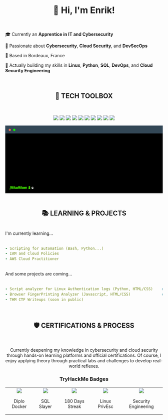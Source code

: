 <!-- Intro part -->

<h1 align="center"> 👋 Hi, I'm Enrik! </h1><br>

🎓 Currently an **Apprentice in IT and Cybersecurity**  

🔐 Passionate about **Cybersecurity**, **Cloud Security**, and **DevSecOps**

📍 Based in Bordeaux, France 

🚀 Actually building my skills in **Linux**, **Python**, **SQL**, **DevOps**, and **Cloud Security Engineering**

<br>

<!-- ToolBox part -->

<h2 align="center"> 🔧 TECH TOOLBOX </h2>
<br>

<p align="center">
    <img src="https://img.shields.io/badge/Python-3776AB?logo=python&logoColor=fff">
    <img src="https://img.shields.io/badge/JavaScript-F7DF1E?logo=javascript&logoColor=000">
    <img src="https://img.shields.io/badge/Bash-4EAA25?logo=gnubash&logoColor=fff">
    <img src="https://img.shields.io/badge/MySQL-4479A1?logo=mysql&logoColor=fff">
    <img src="https://img.shields.io/badge/HTML-%23E34F26.svg?logo=html5&logoColor=white">
    <img src="https://img.shields.io/badge/CSS-639?logo=css&logoColor=fff">
    <img src="https://img.shields.io/badge/Linux-FCC624?logo=linux&logoColor=black">
    <img src="https://custom-icon-badges.demolab.com/badge/Windows-0078D6?logo=windows11&logoColor=white">
    <img src="https://img.shields.io/badge/Kali%20Linux-557C94?logo=kalilinux&logoColor=fff">
    <img src="https://img.shields.io/badge/Docker-2496ED?logo=docker&logoColor=fff">
</p>

<div align="center">
    <img src=./assets/about-skills_terminal.gif>
</div>

<br>

<!-- ToolBox part -->

<h2 align="center"> 📚 LEARNING & PROJECTS </h2>
<br>
I'm currently learning...<br><br>

```yaml
- Scripting for automation (Bash, Python...)
- IAM and Cloud Policies
- AWS Cloud Practitioner
```

<br>
And some projects are coming...<br><br>

```yaml
- Script analyzer for Linux Authentication logs (Python, HTML/CSS)    # See "LogGuard" repository below
- Browser FingerPrinting Analyzer (Javascript, HTML/CSS)              # See "Unmasked" repository below
- THM CTF Writeups (soon in public)
```

<br>

<!-- Certification part -->

<h2 align="center"> 🛡️ CERTIFICATIONS & PROCESS</h2>
<br>
<p align="center"> Currently deepening my knowledge in cybersecurity and cloud security through hands-on learning platforms and official certifications. Of course, I enjoy applying theory through practical labs and challenges to develop real-world reflexes.</p>

<h3 align="center">TryHackMe Badges</h3>

<table align="center" style="border: none;" margin="24px;">
    <tr>
        <td align="center">
            <img src="https://tryhackme.com/img/badges/containersecurity.svg" width="120px"><br>
            <p>Diplo Docker</p>
        </td>
        <td align="center">
            <img src="https://tryhackme.com/img/badges/injection.svg" width="120px"><br>
            <p>SQL Slayer</p>    
        </td>
        <td align="center">
            <img src="https://tryhackme.com/img/badges/streak180.svg" width="120px"><br>
            <p>180 Days Streak</p>
        </td>
         <td align="center">
            <img src="https://tryhackme.com/img/badges/linuxprivesc.svg" width="120px"><br>
            <p>Linux PrivEsc</p>    
        </td>
         <td align="center">
            <img src="https://tryhackme.com/img/badges/introtosecurityengineering.svg" width="120px"><br>
            <p>Security Engineering</p>    
        </td>
    </tr>
</table>

<br><br>
